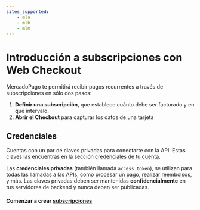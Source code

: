 ```yaml
---
sites_supported:
    - mla
    - mlb 
    - mlm
---
```


# Introducción a subscripciones con Web Checkout

MercadoPago te permitirá recibir pagos recurrentes a través de subscripciones en sólo dos pasos:

1. **Definir una subscripción**, que establece cuánto debe ser facturado y en qué intervalo.
2. **Abrir el Checkout** para capturar los datos de una tarjeta

## Credenciales

Cuentas con un par de claves privadas para conectarte con la API. Estas claves las encuentras en la sección [credenciales de tu cuenta](https://www.mercadopago.com.ar/account/credentials).

Las **credenciales privadas** (también llamada `access_token`), se utilizan para todas las llamadas a las APIs, como procesar un pago, realizar reembolsos, y más. Las claves privadas deben ser mantenidas **confidencialmente** en tus servidores de backend y nunca deben ser publicadas.


#### Comenzar a crear [subscripciones](/guides/subscriptions/web-checkout/create-subscription.es.md)
